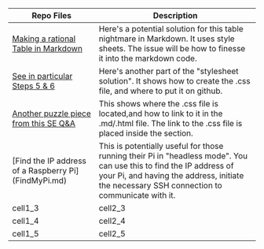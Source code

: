 <html>
<head>


</head>

<body>
<table class="minimalistBlack">
<thead>
<tr>
<th width="35%">Repo Files</th>
<th width="65%">Description</th>
</tr>
</thead>
<tbody>
<tr>
<td><a href="https://stackoverflow.com/a/36215330/5395338">Making a rational Table in Markdown</a></td>
<td>Here's a potential solution for this table nightmare in Markdown. It uses style sheets. The issue will be how to finesse it into the markdown code.</td>
</tr>
<tr>
<td><a href="http://jmcglone.com/guides/github-pages/">See in particular Steps 5 & 6</a></td>
<td>Here's another part of the "stylesheet solution". It shows how to create the .css file, and where to put it on github. </td>
</tr>
<tr>
<td><a href="https://stackoverflow.com/a/23040924/5395338">Another puzzle piece from this SE Q&A</a></td>
<td>This shows where the .css file is located,and how to link to it in the .md/.html file. The link to the .css file is placed inside the <code><head></code> section.</td>
</tr>
<tr>
<td>[Find the IP address of a Raspberry Pi](FindMyPi.md)</td>
<td>This is potentially useful for those running their Pi in "headless mode". You can use this to find the IP address of your Pi, and having the address, initiate the necessary SSH connection to communicate with it.</td>
</tr>
<tr>
<td>cell1_3</td>
<td>cell2_3</td>
</tr>
<tr>
<td>cell1_4</td>
<td>cell2_4</td>
</tr>
<tr>
<td>cell1_5</td>
<td>cell2_5</td>
</tr>
</tbody>
</table>
</body>
</html>
